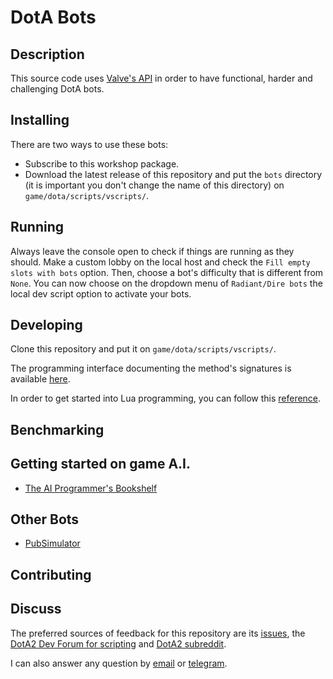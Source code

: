# DotA Bots

## Description
This source code uses [Valve's API](https://developer.valvesoftware.com/wiki/Dota_Bot_Scripting)
in order to have functional, harder and challenging DotA bots.

## Installing
There are two ways to use these bots:
- Subscribe to this workshop package.
- Download the latest release of this repository and put the `bots` directory (it is important you don't change the name of this directory) on
`game/dota/scripts/vscripts/`.

## Running
Always leave the console open to check if things are running as they should.
Make a custom lobby on the local host and check the `Fill empty slots with bots` option.
Then, choose a bot's difficulty that is different from `None`.
You can now choose on the dropdown menu of `Radiant/Dire bots` the local dev script option to activate your bots.

## Developing
Clone this repository and put it on `game/dota/scripts/vscripts/`.

The programming interface documenting the method's signatures is available [here](http://docs.moddota.com/lua_bots/).

In order to get started into Lua programming, you can follow this [reference](https://learnxinyminutes.com/docs/lua/).

## Benchmarking


## Getting started on game A.I.
- [The AI Programmer's Bookshelf ](http://alumni.media.mit.edu/~jorkin/aibooks.html)

## Other Bots
- [PubSimulator](https://www.reddit.com/r/DotA2/comments/5lyk8l/pubsimulator_new_bots_for_dota_2/)

## Contributing


## Discuss
The preferred sources of feedback for this repository are its
[issues](https://github.com/littlebrat/dota-bots/issues), the
[DotA2 Dev Forum for scripting](http://dev.dota2.com/forumdisplay.php?f=497) and
[DotA2 subreddit](https://www.reddit.com/r/DotA2/).

I can also answer any question by [email](gugas93@hotmail.com) or
[telegram](https://telegram.me/theminiman).
